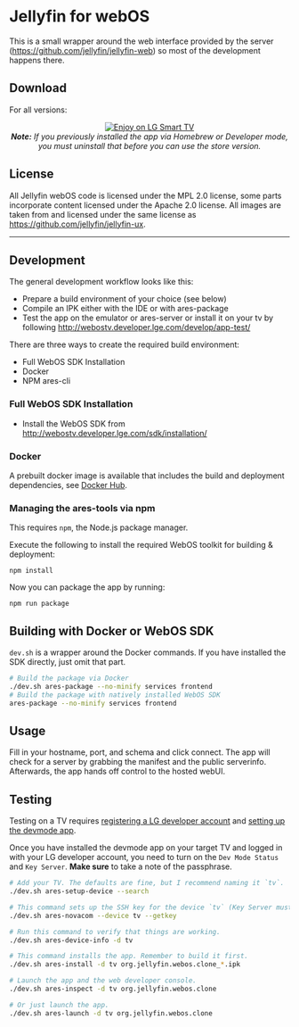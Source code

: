 
# Jellyfin for webOS
This is a small wrapper around the web interface provided by the server (https://github.com/jellyfin/jellyfin-web) so most of the development happens there.


## Download

For all versions:
<p align="center">
<a href="https://us.lgappstv.com/main/tvapp/detail?appId=1030579"><img alt="Enjoy on LG Smart TV" src="https://repo.jellyfin.org/releases/other/lg-badge/LG_BADGE_greyborders_135x40.png"/></a>
<br/>
<em><strong>Note:</strong> If you previously installed the app via Homebrew or Developer mode, you must uninstall that before you can use the store version.</em>
</p>


## License
All Jellyfin webOS code is licensed under the MPL 2.0 license, some parts incorporate content licensed under the Apache 2.0 license. All images are taken from and licensed under the same license as https://github.com/jellyfin/jellyfin-ux.

---

## Development

The general development workflow looks like this:

- Prepare a build environment of your choice (see below)
- Compile an IPK either with the IDE or with ares-package
- Test the app on the emulator or ares-server or install it on your tv by following http://webostv.developer.lge.com/develop/app-test/

There are three ways to create the required build environment:

- Full WebOS SDK Installation
- Docker
- NPM ares-cli

### Full WebOS SDK Installation

- Install the WebOS SDK from http://webostv.developer.lge.com/sdk/installation/

### Docker

A prebuilt docker image is available that includes the build and deployment dependencies, see [Docker Hub](https://ghcr.io/oddstr13/docker-tizen-webos-sdk).

### Managing the ares-tools via npm

This requires `npm`, the Node.js package manager.

Execute the following to install the required WebOS toolkit for building & deployment:

`npm install`

Now you can package the app by running:

`npm run package`

## Building with Docker or WebOS SDK

`dev.sh` is a wrapper around the Docker commands. If you have installed the SDK directly, just omit that part.

```sh
# Build the package via Docker
./dev.sh ares-package --no-minify services frontend
# Build the package with natively installed WebOS SDK
ares-package --no-minify services frontend
```

## Usage
Fill in your hostname, port, and schema and click connect. The app will check for a server by grabbing the manifest and the public serverinfo.
Afterwards, the app hands off control to the hosted webUI.


## Testing
Testing on a TV requires [registering a LG developer account](https://webostv.developer.lge.com/develop/app-test/preparing-account/) and [setting up the devmode app](https://webostv.developer.lge.com/develop/app-test/using-devmode-app/).

Once you have installed the devmode app on your target TV and logged in with your LG developer account, you need to turn on the `Dev Mode Status` and `Key Server`.
**Make sure** to take a note of the passphrase.

```sh
# Add your TV. The defaults are fine, but I recommend naming it `tv`.
./dev.sh ares-setup-device --search

# This command sets up the SSH key for the device `tv` (Key Server must be running)
./dev.sh ares-novacom --device tv --getkey

# Run this command to verify that things are working.
./dev.sh ares-device-info -d tv

# This command installs the app. Remember to build it first.
./dev.sh ares-install -d tv org.jellyfin.webos.clone_*.ipk

# Launch the app and the web developer console.
./dev.sh ares-inspect -d tv org.jellyfin.webos.clone

# Or just launch the app.
./dev.sh ares-launch -d tv org.jellyfin.webos.clone
```
